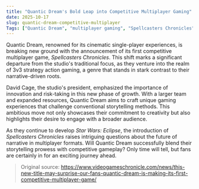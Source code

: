 ```yaml
---
title: "Quantic Dream's Bold Leap into Competitive Multiplayer Gaming"
date: 2025-10-17
slug: quantic-dream-competitive-multiplayer
Tags: ["Quantic Dream", "multiplayer gaming", "Spellcasters Chronicles"]
---
```


Quantic Dream, renowned for its cinematic single-player experiences, is breaking new ground with the announcement of its first competitive multiplayer game, *Spellcasters Chronicles*. This shift marks a significant departure from the studio's traditional focus, as they venture into the realm of 3v3 strategy action gaming, a genre that stands in stark contrast to their narrative-driven roots.

David Cage, the studio's president, emphasized the importance of innovation and risk-taking in this new phase of growth. With a larger team and expanded resources, Quantic Dream aims to craft unique gaming experiences that challenge conventional storytelling methods. This ambitious move not only showcases their commitment to creativity but also highlights their desire to engage with a broader audience.

As they continue to develop *Star Wars: Eclipse*, the introduction of *Spellcasters Chronicles* raises intriguing questions about the future of narrative in multiplayer formats. Will Quantic Dream successfully blend their storytelling prowess with competitive gameplay? Only time will tell, but fans are certainly in for an exciting journey ahead.
> Original source: https://www.videogameschronicle.com/news/this-new-title-may-surprise-our-fans-quantic-dream-is-making-its-first-competitive-multiplayer-game/